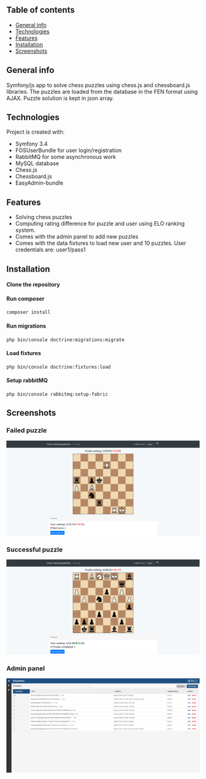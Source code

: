 ## Table of contents
* [General info](#general-info)
* [Technologies](#technologies)
* [Features](#features)
* [Installation](#installation)
* [Screenshots](#screenshots)

## General info
Symfony/js app to solve chess puzzles using chess.js and chessboard.js libraries. The puzzles are loaded from the database in the FEN format using AJAX. Puzzle solution is kept in json array.
	
## Technologies
Project is created with:
* Symfony 3.4
* FOSUserBundle for user login/registration
* RabbitMQ for some asynchronous work
* MySQL database
* Chess.js
* Chessboard.js
* EasyAdmin-bundle

## Features
* Solving chess puzzles
* Computing rating difference for puzzle and user using ELO ranking system.
* Comes with the admin panel to add new puzzles
* Comes with the data fixtures to load new user and 10 puzzles. User credentials are: user1/pass1

## Installation
#### Clone the repository
#### Run composer
```
composer install
```
#### Run migrations
```
php bin/console doctrine:migrations:migrate
```
#### Load fixtures
```
php bin/console doctrine:fixtures:load
```
#### Setup rabbitMQ
```
php bin/console rabbitmq:setup-fabric
```

## Screenshots

### Failed puzzle
![Main page](web/img/img2.png)

### Successful puzzle
![Main page](web/img/img3.png)

### Admin panel
![Main page](web/img/img4.png)

